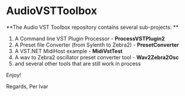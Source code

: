 # AudioVSTToolbox

**The Audio VST Toolbox repository contains several sub-projects: **

1. A Command line VST Plugin Processor - **ProcessVSTPlugin2**
2. A Preset file Converter (from Sylenth to Zebra2) - **PresetConverter**
3. A VST.NET MidiHost example - **MidiVstTest**
4. A wav to Zebra2 oscillator preset converter tool - **Wav2Zebra2Osc**
5. and several other tools that are still work in process

Enjoy!

Regards,
Per Ivar
